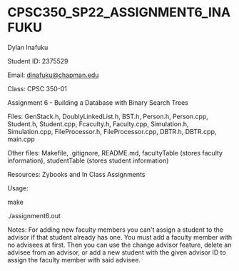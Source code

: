 # CPSC350_SP22_ASSIGNMENT6_INAFUKU

Dylan Inafuku

Student ID: 2375529

Email: dinafuku@chapman.edu

Class: CPSC 350-01

Assignment 6 - Building a Database with Binary Search Trees

Files:
GenStack.h, DoublyLinkedList.h, BST.h, Person.h, Person.cpp, Student.h, Student.cpp, Fcaculty.h, Faculty.cpp, Simulation.h, Simulation.cpp, FileProcessor.h, FileProcessor.cpp, DBTR.h, DBTR.cpp, main.cpp

Other files:
Makefile, 
.gitignore, 
README.md, 
facultyTable (stores faculty information), 
studentTable (stores student information) 

Resources:
Zybooks and In Class Assignments

Usage:

make

./assignment6.out 

Notes:
For adding new faculty members you can't assign a student to the advisor if that student already has one.
You must add a faculty member with no advisees at first. Then you can use the change advisor feature, delete an advisee from an advisor, or add a new student with the given advisor ID to assign the faculty member with said advisee.